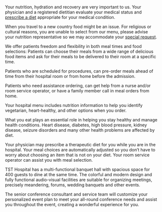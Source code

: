 ﻿Your nutrition, hydration and recovery are very important to us. Your physician and a registered dietitian evaluate your medical status and [prescribe a diet](https://www.hopkinsmedicine.org/patient_care/patients-visitors/admission-discharge/patient-meals.html#therapeutic) appropriate for your medical condition.

When you travel to a new country food might be an issue. For religious or cultural reasons, you are unable to select from our menu, please advise your nutrition representative so we may accommodate your [special request](https://www.hopkinsmedicine.org/patient_care/patients-visitors/admission-discharge/patient-meals.html#special).

We offer patients freedom and flexibility in both meal times and food selections: Patients can choose their meals from a wide range of delicious food items and ask for their meals to be delivered to their room at a specific time.

Patients who are scheduled for procedures, can pre-order meals ahead of time from their hospital room or from home before the admission.

Patients who need assistance ordering, can get help from a nurse and/or room service operator, or have a family member call in meal orders from home.

Your hospital menu includes nutrition information to help you identify vegetarian, heart-healthy, and other options when you order. 

What you eat plays an essential role in helping you stay healthy and manage health conditions. Heart disease, diabetes, high blood pressure, kidney disease, seizure disorders and many other health problems are affected by diet.

Your physician may prescribe a therapeutic diet for you while you are in the hospital. Your meal choices are automatically adjusted so you don’t have to worry about choosing an item that is not on your diet. Your room service operator can assist you with meal selection.

TST Hospital has a multi-functional banquet hall with spacious space for 400 guests to dine at the same time. The colorful and modern design and fully functional audio-visual facilities are suitable for organizing meetings, precisely meandering, forums, wedding banquets and other events. 

The senior conference consultant and service team will customize your personalized event plan to meet your all-round conference needs and assist you throughout the event, creating a wonderful experience for you.

